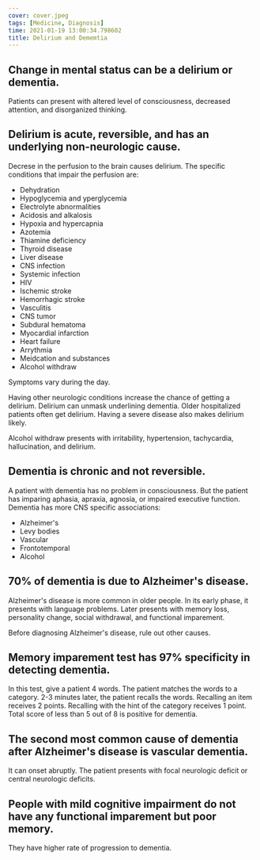 ```yaml
---
cover: cover.jpeg
tags: [Medicine, Diagnosis]
time: 2021-01-19 13:00:34.798602
title: Delirium and Dememtia
---
```


## Change in mental status can be a delirium or dementia.

Patients can present with altered level of consciousness, decreased attention, and disorganized thinking.

## Delirium is acute, reversible, and has an underlying non-neurologic cause.

Decrese in the perfusion to the brain causes delirium.
The specific conditions that impair the perfusion are:

- Dehydration
- Hypoglycemia and yperglycemia
- Electrolyte abnormalities
- Acidosis and alkalosis
- Hypoxia and hypercapnia
- Azotemia
- Thiamine deficiency
- Thyroid disease
- Liver disease
- CNS infection
- Systemic infection
- HIV
- Ischemic stroke
- Hemorrhagic stroke
- Vasculitis
- CNS tumor
- Subdural hematoma
- Myocardial infarction
- Heart failure
- Arrythmia
- Meidcation and substances
- Alcohol withdraw

Symptoms vary during the day.

Having other neurologic conditions increase the chance of getting a delirium.
Delirium can unmask underlining dementia.
Older hospitalized patients often get delirium.
Having a severe disease also makes delirium likely.

Alcohol withdraw presents with irritability, hypertension, tachycardia, hallucination, and delirium.

## Dementia is chronic and not reversible.

A patient with dementia has no problem in consciousness.
But the patient has imparing aphasia, apraxia, agnosia, or impaired executive function.
Dementia has more CNS specific associations:

- Alzheimer's
- Levy bodies
- Vascular
- Frontotemporal
- Alcohol

## 70% of dementia is due to Alzheimer's disease.

Alzheimer's disease is more common in older people.
In its early phase, it presents with language problems.
Later presents with memory loss, personality change, social withdrawal, and functional imparement.

Before diagnosing Alzheimer's disease, rule out other causes.

## Memory imparement test has 97% specificity in detecting dementia.

In this test, give a patient 4 words.
The patient matches the words to a category.
2-3 minutes later, the patient recalls the words.
Recalling an item receives 2 points.
Recalling with the hint of the category receives 1 point.
Total score of less than 5 out of 8 is positive for dementia.

## The second most common cause of dementia after Alzheimer's disease is vascular dementia.

It can onset abruptly.
The patient presents with focal neurologic deficit or central neurologic deficits.

## People with mild cognitive impairment do not have any functional imparement but poor memory.

They have higher rate of progression to dementia.
